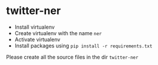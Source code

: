 # twitter-ner

- Install virtualenv
- Create virtualenv with the name `ner`
- Activate virtualenv
- Install packages using `pip install -r requirements.txt`

Please create all the source files in the dir `twitter-ner`
